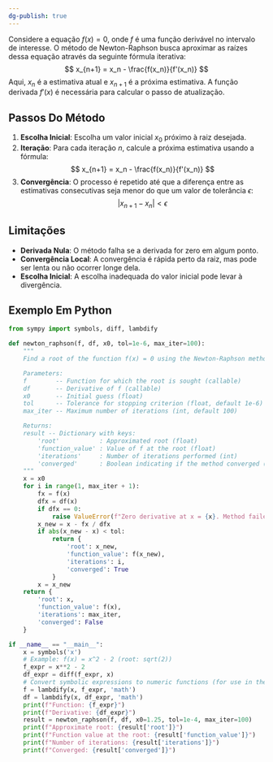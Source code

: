 ```yaml
---
dg-publish: true
---
```


Considere a equação $f(x) = 0$, onde $f$ é uma função derivável no intervalo de interesse. O método de Newton-Raphson busca aproximar as raízes dessa equação através da seguinte fórmula iterativa:
$$
x_{n+1} = x_n - \frac{f(x_n)}{f'(x_n)}
$$
Aqui, $x_n$ é a estimativa atual e $x_{n+1}$ é a próxima estimativa. A função derivada $f'(x)$ é necessária para calcular o passo de atualização.

## Passos Do Método

1. **Escolha Inicial**: Escolha um valor inicial $x_0$ próximo à raiz desejada.
2. **Iteração**: Para cada iteração $n$, calcule a próxima estimativa usando a fórmula:
$$
   x_{n+1} = x_n - \frac{f(x_n)}{f'(x_n)}
$$
3. **Convergência**: O processo é repetido até que a diferença entre as estimativas consecutivas seja menor do que um valor de tolerância $\epsilon$:
$$
   |x_{n+1} - x_n| < \epsilon
$$
## Limitações

- **Derivada Nula**: O método falha se a derivada for zero em algum ponto.
- **Convergência Local**: A convergência é rápida perto da raiz, mas pode ser lenta ou não ocorrer longe dela.
- **Escolha Inicial**: A escolha inadequada do valor inicial pode levar à divergência.

## Exemplo Em Python

``` python
from sympy import symbols, diff, lambdify

def newton_raphson(f, df, x0, tol=1e-6, max_iter=100):
    """
    Find a root of the function f(x) = 0 using the Newton-Raphson method.

    Parameters:
    f        -- Function for which the root is sought (callable)
    df       -- Derivative of f (callable)
    x0       -- Initial guess (float)
    tol      -- Tolerance for stopping criterion (float, default 1e-6)
    max_iter -- Maximum number of iterations (int, default 100)

    Returns:
    result -- Dictionary with keys:
        'root'           : Approximated root (float)
        'function_value' : Value of f at the root (float)
        'iterations'     : Number of iterations performed (int)
        'converged'      : Boolean indicating if the method converged (bool)
    """
    x = x0
    for i in range(1, max_iter + 1):
        fx = f(x)
        dfx = df(x)
        if dfx == 0:
            raise ValueError(f"Zero derivative at x = {x}. Method failed.")
        x_new = x - fx / dfx
        if abs(x_new - x) < tol:
            return {
                'root': x_new,
                'function_value': f(x_new),
                'iterations': i,
                'converged': True
            }
        x = x_new
    return {
        'root': x,
        'function_value': f(x),
        'iterations': max_iter,
        'converged': False
    }

if __name__ == "__main__":
    x = symbols('x')
    # Example: f(x) = x^2 - 2 (root: sqrt(2))
    f_expr = x**2 - 2
    df_expr = diff(f_expr, x)
    # Convert symbolic expressions to numeric functions (for use in the method)
    f = lambdify(x, f_expr, 'math')
    df = lambdify(x, df_expr, 'math')
    print(f"Function: {f_expr}")
    print(f"Derivative: {df_expr}")
    result = newton_raphson(f, df, x0=1.25, tol=1e-4, max_iter=100)
    print(f"Approximate root: {result['root']}")
    print(f"Function value at the root: {result['function_value']}")
    print(f"Number of iterations: {result['iterations']}")
    print(f"Converged: {result['converged']}")
```
